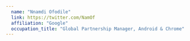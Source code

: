 ```yaml
---
  name: "Nnamdi Ofodile"
  link: https://twitter.com/NamOf
  affiliation: "Google"
  occupation_title: "Global Partnership Manager, Android & Chrome"
---
```

